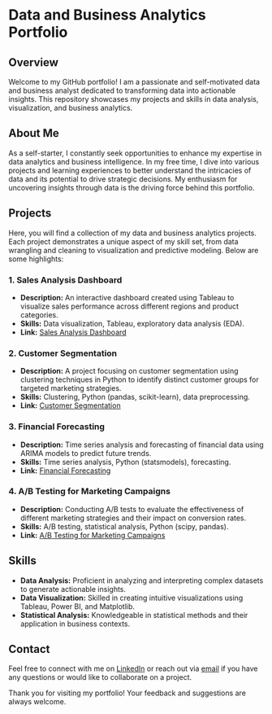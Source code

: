 # Data and Business Analytics Portfolio

## Overview

Welcome to my GitHub portfolio! I am a passionate and self-motivated data and business analyst dedicated to transforming data into actionable insights. This repository showcases my projects and skills in data analysis, visualization, and business analytics.

## About Me

As a self-starter, I constantly seek opportunities to enhance my expertise in data analytics and business intelligence. In my free time, I dive into various projects and learning experiences to better understand the intricacies of data and its potential to drive strategic decisions. My enthusiasm for uncovering insights through data is the driving force behind this portfolio.

## Projects

Here, you will find a collection of my data and business analytics projects. Each project demonstrates a unique aspect of my skill set, from data wrangling and cleaning to visualization and predictive modeling. Below are some highlights:

### 1. Sales Analysis Dashboard
- **Description:** An interactive dashboard created using Tableau to visualize sales performance across different regions and product categories.
- **Skills:** Data visualization, Tableau, exploratory data analysis (EDA).
- **Link:** [Sales Analysis Dashboard](link_to_project)

### 2. Customer Segmentation
- **Description:** A project focusing on customer segmentation using clustering techniques in Python to identify distinct customer groups for targeted marketing strategies.
- **Skills:** Clustering, Python (pandas, scikit-learn), data preprocessing.
- **Link:** [Customer Segmentation](link_to_project)

### 3. Financial Forecasting
- **Description:** Time series analysis and forecasting of financial data using ARIMA models to predict future trends.
- **Skills:** Time series analysis, Python (statsmodels), forecasting.
- **Link:** [Financial Forecasting](link_to_project)

### 4. A/B Testing for Marketing Campaigns
- **Description:** Conducting A/B tests to evaluate the effectiveness of different marketing strategies and their impact on conversion rates.
- **Skills:** A/B testing, statistical analysis, Python (scipy, pandas).
- **Link:** [A/B Testing for Marketing Campaigns](link_to_project)

## Skills

- **Data Analysis:** Proficient in analyzing and interpreting complex datasets to generate actionable insights.
- **Data Visualization:** Skilled in creating intuitive visualizations using Tableau, Power BI, and Matplotlib.
- **Statistical Analysis:** Knowledgeable in statistical methods and their application in business contexts.

## Contact

Feel free to connect with me on [LinkedIn](https://www.linkedin.com/in/dawsenh/) or reach out via [email](mailto:your_email@example.com) if you have any questions or would like to collaborate on a project.

Thank you for visiting my portfolio! Your feedback and suggestions are always welcome.
